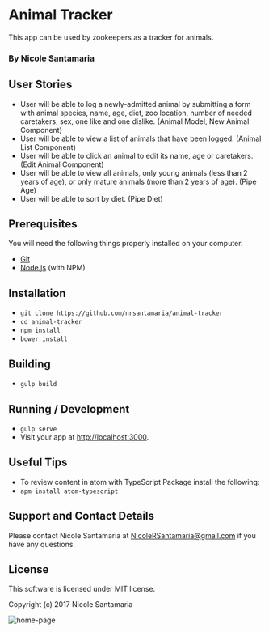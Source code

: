 # Animal Tracker

This app can be used by zookeepers as a tracker for animals.

### By Nicole Santamaria

## User Stories
* User will be able to log a newly-admitted animal by submitting a form with animal species, name, age, diet, zoo location, number of needed caretakers, sex, one like and one dislike. (Animal Model, New Animal Component)
* User will be able to view a list of animals that have been logged. (Animal List Component)
* User will be able to click an animal to edit its name, age or caretakers. (Edit Animal Component)
* User will be able to view all animals, only young animals (less than 2 years of age), or only mature animals (more than 2 years of age). (Pipe Age)
* User will be able to sort by diet. (Pipe Diet)

## Prerequisites

You will need the following things properly installed on your computer.

* [Git](https://git-scm.com/)
* [Node.js](https://nodejs.org/) (with NPM)

## Installation

* `git clone https://github.com/nrsantamaria/animal-tracker`
* `cd animal-tracker`
* `npm install`
* `bower install`

## Building
* `gulp build`

## Running / Development

* `gulp serve`
* Visit your app at [http://localhost:3000](http://localhost:3000).

## Useful Tips

* To review content in atom with TypeScript Package install the following:
* `apm install atom-typescript`

## Support and Contact Details
Please contact Nicole Santamaria at NicoleRSantamaria@gmail.com if you have any questions.

## License
This software is licensed under MIT license.

Copyright (c) 2017 Nicole Santamaria

![home-page](resources/images/home-page.png)
